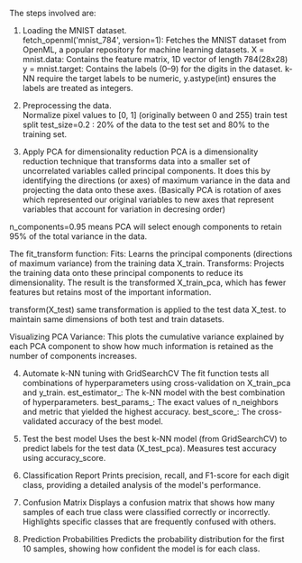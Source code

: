The steps involved are:
1. Loading the MNIST dataset.                                                          
fetch_openml('mnist_784', version=1):
   Fetches the MNIST dataset from OpenML, a popular repository for machine learning 
   datasets.
  X = mnist.data: Contains the feature matrix, 1D vector of length 784(28x28)
  y = mnist.target: Contains the labels (0–9) for the digits in the dataset.
  k-NN require the target labels to be numeric, y.astype(int) ensures the labels are treated as integers.

2. Preprocessing the data.                                                                 
  Normalize pixel values to [0, 1] (originally between 0 and 255)
  train test split
   test_size=0.2 : 20% of the data to the test set and 80% to the training set.
   
3. Apply PCA for dimensionality reduction
PCA is a dimensionality reduction technique that transforms data into a smaller set of uncorrelated variables called principal components.
It does this by identifying the directions (or axes) of maximum variance in the data and projecting the data onto these axes.
(Basically PCA is rotation of axes which represented our original variables to new axes that represent variables that account for variation in decresing order)

n_components=0.95 means PCA will select enough components to retain 95% of the total variance in the data.

The fit_transform function:
Fits: Learns the principal components (directions of maximum variance) from the training data X_train.
Transforms: Projects the training data onto these principal components to reduce its dimensionality.
The result is the transformed X_train_pca, which has fewer features but retains most of the important information.

transform(X_test)
same transformation is applied to the test data X_test.
to maintain same dimensions of both test and train datasets.

Visualizing PCA Variance: This plots the cumulative variance explained by each PCA component to show how much information is retained as the number of components increases.



4. Automate k-NN tuning with GridSearchCV
The fit function tests all combinations of hyperparameters using cross-validation on X_train_pca and y_train.
est_estimator_: The k-NN model with the best combination of hyperparameters.
best_params_: The exact values of n_neighbors and metric that yielded the highest accuracy.
best_score_: The cross-validated accuracy of the best model.

5. Test the best model
Uses the best k-NN model (from GridSearchCV) to predict labels for the test data (X_test_pca).
Measures test accuracy using accuracy_score.


6. Classification Report
Prints precision, recall, and F1-score for each digit class, providing a detailed analysis of the model's performance.


7. Confusion Matrix
Displays a confusion matrix that shows how many samples of each true class were classified correctly or incorrectly.
Highlights specific classes that are frequently confused with others.

8. Prediction Probabilities
Predicts the probability distribution for the first 10 samples, showing how confident the model is for each class.




